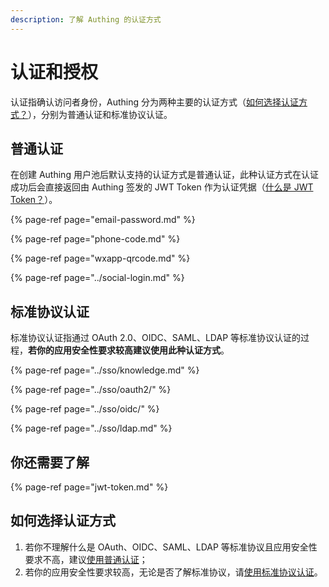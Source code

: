 ```yaml
---
description: 了解 Authing 的认证方式
---
```


# 认证和授权

认证指确认访问者身份，Authing 分为两种主要的认证方式（[如何选择认证方式？](https://learn.authing.cn/authing/advanced/authentication#ru-he-xuan-ze-ren-zheng-fang-shi)），分别为普通认证和标准协议认证。

## 普通认证

在创建 Authing 用户池后默认支持的认证方式是普通认证，此种认证方式在认证成功后会直接返回由 Authing 签发的 JWT Token 作为认证凭据（[什么是 JWT Token？](https://learn.authing.cn/authing/advanced/authentication/jwt-token)）。

{% page-ref page="email-password.md" %}

{% page-ref page="phone-code.md" %}

{% page-ref page="wxapp-qrcode.md" %}

{% page-ref page="../social-login.md" %}

## 标准协议认证

标准协议认证指通过 OAuth 2.0、OIDC、SAML、LDAP 等标准协议认证的过程，**若你的应用安全性要求较高建议使用此种认证方式**。

{% page-ref page="../sso/knowledge.md" %}

{% page-ref page="../sso/oauth2/" %}

{% page-ref page="../sso/oidc/" %}

{% page-ref page="../sso/ldap.md" %}

## 你还需要了解

{% page-ref page="jwt-token.md" %}

## 如何选择认证方式

1. 若你不理解什么是 OAuth、OIDC、SAML、LDAP 等标准协议且应用安全性要求不高，建议[使用普通认证](https://learn.authing.cn/authing/advanced/authentication#pu-tong-ren-zheng)；
2. 若你的应用安全性要求较高，无论是否了解标准协议，请[使用标准协议认证](https://learn.authing.cn/authing/advanced/authentication#biao-zhun-xie-yi-ren-zheng)。





